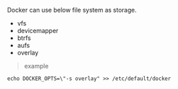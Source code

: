 Docker can use below file system as storage.
* vfs
* devicemapper
* btrfs
* aufs
* overlay

> example
```shell
echo DOCKER_OPTS=\"-s overlay" >> /etc/default/docker
```
